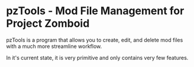 # pzTools - Mod File Management for Project Zomboid

pzTools is a program that allows you to create, edit, and delete mod files with a much more streamline workflow.

In it's current state, it is very primitive and only contains very few features.
